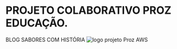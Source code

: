 # PROJETO COLABORATIVO PROZ EDUCAÇÃO.
BLOG SABORES COM HISTÓRIA
![logo projeto Proz AWS](https://github.com/willdev-crypto/blog/assets/137120025/c98c4704-81ac-4d93-ba5b-ab05ee3f03c8)
